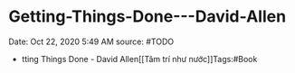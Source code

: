 # Getting-Things-Done---David-Allen

Date: Oct 22, 2020 5:49 AM
source: #TODO

- tting Things Done - David Allen[[Tâm trí như nước]]Tags:#Book